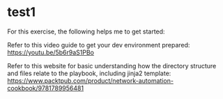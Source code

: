 # test1 

For this exercise, the following helps me to get started:

Refer to this video guide to get your dev environment prepared:
https://youtu.be/5b6r9aS1PBo

Refer to this website for basic understanding how the directory structure and files relate to the playbook, including jinja2 template:
https://www.packtpub.com/product/network-automation-cookbook/9781789956481


